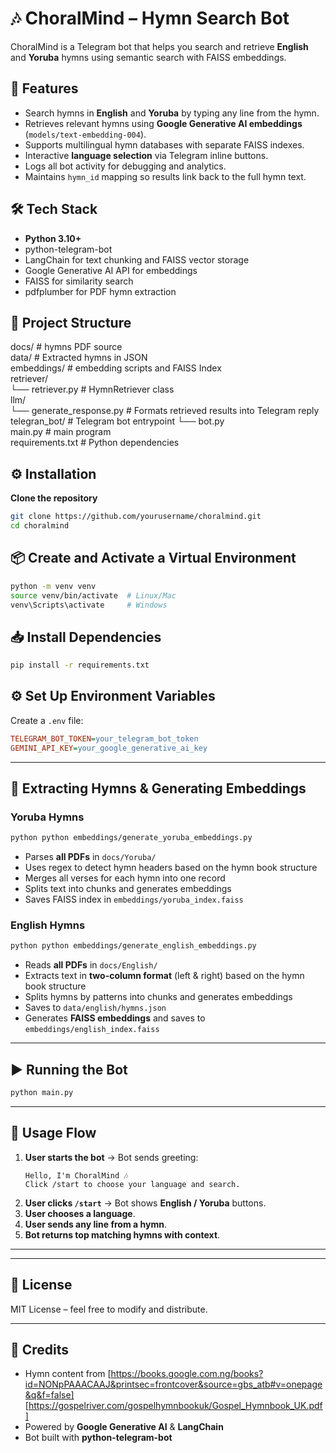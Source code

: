 # 🎶 ChoralMind – Hymn Search Bot

ChoralMind is a Telegram bot that helps you search and retrieve **English** and **Yoruba** hymns using semantic search with FAISS embeddings.

## 📌 Features
- Search hymns in **English** and **Yoruba** by typing any line from the hymn.
- Retrieves relevant hymns using **Google Generative AI embeddings** (`models/text-embedding-004`).
- Supports multilingual hymn databases with separate FAISS indexes.
- Interactive **language selection** via Telegram inline buttons.
- Logs all bot activity for debugging and analytics.
- Maintains `hymn_id` mapping so results link back to the full hymn text.

## 🛠 Tech Stack
- **Python 3.10+**
- python-telegram-bot
- LangChain for text chunking and FAISS vector storage
- Google Generative AI API for embeddings
- FAISS for similarity search
- pdfplumber for PDF hymn extraction

## 📂 Project Structure

docs/  # hymns PDF source  
data/  # Extracted hymns in JSON  
embeddings/  # embedding scripts and FAISS Index  
retriever/  
         └── retriever.py     # HymnRetriever class  
llm/  
   └── generate_response.py   # Formats retrieved results into Telegram reply  
telegran_bot/  # Telegram bot entrypoint
            └── bot.py  
main.py              # main program  
requirements.txt     # Python dependencies  

## ⚙️ Installation
**Clone the repository**
```bash
git clone https://github.com/yourusername/choralmind.git
cd choralmind
```

## 📦 Create and Activate a Virtual Environment
```bash
python -m venv venv
source venv/bin/activate  # Linux/Mac
venv\Scripts\activate     # Windows
```

## 📥 Install Dependencies
```bash
pip install -r requirements.txt
```

## ⚙️ Set Up Environment Variables
Create a `.env` file:
```ini
TELEGRAM_BOT_TOKEN=your_telegram_bot_token
GEMINI_API_KEY=your_google_generative_ai_key
```

---

## 📜 Extracting Hymns & Generating Embeddings

### Yoruba Hymns
```bash
python python embeddings/generate_yoruba_embeddings.py
```
- Parses **all PDFs** in `docs/Yoruba/`
- Uses regex to detect hymn headers based on the hymn book structure
- Merges all verses for each hymn into one record
- Splits text into chunks and generates embeddings
- Saves FAISS index in `embeddings/yoruba_index.faiss`

### English Hymns
```bash
python python embeddings/generate_english_embeddings.py
```
- Reads **all PDFs** in `docs/English/`
- Extracts text in **two-column format** (left & right) based on the hymn book structure
- Splits hymns by patterns into chunks and generates embeddings
- Saves to `data/english/hymns.json`
- Generates **FAISS embeddings** and saves to `embeddings/english_index.faiss`

---

## ▶️ Running the Bot
```bash
python main.py
```

---

## 💬 Usage Flow
1. **User starts the bot** → Bot sends greeting:
    ```vbnet
    Hello, I'm ChoralMind 🎶
    Click /start to choose your language and search.
    ```
2. **User clicks `/start`** → Bot shows **English / Yoruba** buttons.
3. **User chooses a language**.
4. **User sends any line from a hymn**.
5. **Bot returns top matching hymns with context**.

---

---

## 📜 License
MIT License – feel free to modify and distribute.

---

## 🙌 Credits
- Hymn content from [https://books.google.com.ng/books?id=NONpPAAACAAJ&printsec=frontcover&source=gbs_atb#v=onepage&q&f=false]
                    [https://gospelriver.com/gospelhymnbookuk/Gospel_Hymnbook_UK.pdf]
- Powered by **Google Generative AI** & **LangChain**
- Bot built with **python-telegram-bot**